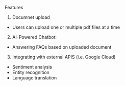 Features
1. Documnet upload
- Users can upload one or multiple pdf files at a time
2. AI-Powered Chatbot:
- Answering FAQs based on uploaded document
3. Integrating with external APIS (i.e. Google Cloud)
- Sentiment analysis
- Entity recognition
- Language translation
